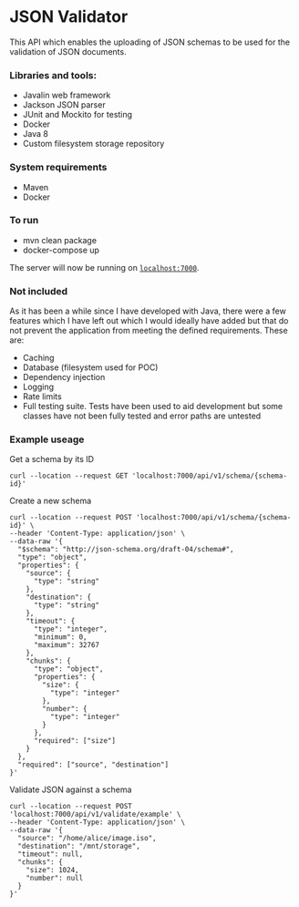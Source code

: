 # JSON Validator

This API which enables the uploading of JSON schemas to be used for the validation of JSON documents.

### Libraries and tools:
* Javalin web framework
* Jackson JSON parser
* JUnit and Mockito for testing
* Docker
* Java 8
* Custom filesystem storage repository

### System requirements
* Maven
* Docker

### To run
* mvn clean package
* docker-compose up

The server will now be running on [`localhost:7000`](http://localhost:7000).

### Not included
As it has been a while since I have developed with Java, there were a few features which I have left out which I would ideally have added but that do not prevent the application from meeting the defined requirements. These are: 
* Caching
* Database (filesystem used for POC)
* Dependency injection
* Logging
* Rate limits
* Full testing suite. Tests have been used to aid development but some classes have not been fully tested and error paths are untested

### Example useage
Get a schema by its ID
```
curl --location --request GET 'localhost:7000/api/v1/schema/{schema-id}'
```

Create a new schema
```
curl --location --request POST 'localhost:7000/api/v1/schema/{schema-id}' \
--header 'Content-Type: application/json' \
--data-raw '{
  "$schema": "http://json-schema.org/draft-04/schema#",
  "type": "object",
  "properties": {
    "source": {
      "type": "string"
    },
    "destination": {
      "type": "string"
    },
    "timeout": {
      "type": "integer",
      "minimum": 0,
      "maximum": 32767
    },
    "chunks": {
      "type": "object",
      "properties": {
        "size": {
          "type": "integer"
        },
        "number": {
          "type": "integer"
        }
      },
      "required": ["size"]
    }
  },
  "required": ["source", "destination"]
}'
```

Validate JSON against a schema
```
curl --location --request POST 'localhost:7000/api/v1/validate/example' \
--header 'Content-Type: application/json' \
--data-raw '{
  "source": "/home/alice/image.iso",
  "destination": "/mnt/storage",
  "timeout": null,
  "chunks": {
    "size": 1024,
    "number": null
  }
}'
```
